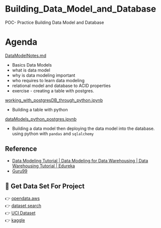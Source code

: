 # Building_Data_Model_and_Database

POC- Practice Building Data Model and Database

# Agenda
[DataModelNotes.md](DataModelNotes.md)
- Basics Data Models
- what is data model
- why is data modeling important
- who requires to learn data modeling
- relational model and database to ACID properties
- exercise - creating a table with postgres.

[working_with_postgresDB_through_python.ipynb](1_working_with_postgresDB_through_python.ipynb)
- Building a table with python

[dataModels_python_postgres.ipynb](2_dataModels_python_postgres.ipynb)
- Building a data model then deploying the data model into the database. using python with `pandas` and `sqlalchemy`

## Reference

- [Data Modeling Tutorial | Data Modeling for Data Warehousing | Data Warehousing Tutorial | Edureka](https://www.youtube.com/watch?v=acNmHwl9iPs)
- [Guru99](https://www.guru99.com/data-modelling-conceptual-logical.html)

## 🎯  Get Data Set For Project

👉 [opendata.aws](https://registry.opendata.aws/)\
👉 [dataset search](https://datasetsearch.research.google.com/)\
👉 [UCI Dataset](https://archive.ics.uci.edu/datasets)\
👉 [kaggle](https://www.kaggle.com/datasets)